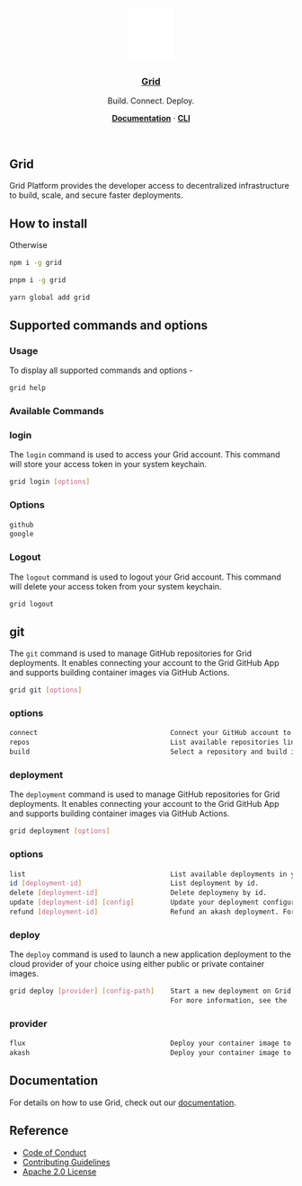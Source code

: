 <p align="center">
  <a href="https://ongrid.run">
    <img src="src/public/grid-logo.png" height="96">
    <h3 align="center">Grid</h3>
  </a>
</p>

<p align="center">
  Build. Connect. Deploy.
</p>

<p align="center">
  <a href="https://documentation.ongrid.run"><strong>Documentation</strong></a> ·
  <a href="https://documentation.ongrid.run/build-deploy/grid-cli"><strong>CLI</strong></a>
</p>
<br/>

## Grid

Grid Platform provides the developer access to decentralized infrastructure to build, scale, and secure faster deployments.

## How to install

Otherwise

```bash
npm i -g grid
```
```bash
pnpm i -g grid
```
```bash
yarn global add grid
```
## Supported commands and options

### Usage

To display all supported commands and options -

```bash
grid help
```

### Available Commands


### login
The `login` command is used to access your Grid account. This command will store your access token in your system keychain.
```bash
grid login [options]
```                        
### Options
```bash
github
google
```  
### Logout
The `logout` command is used to logout your Grid account. This command will delete your access token from your system keychain.
```bash
grid logout 
```  
## git
The `git` command is used to manage GitHub repositories for Grid deployments. It enables connecting your account to the Grid GitHub App and supports building container images via GitHub Actions.
```bash                                 
grid git [options]
```

### options
```bash
connect                                 Connect your GitHub account to the Grid GitHub App.
repos                                   List available repositories linked to your account.
build                                   Select a repository and build it into a runnable container image.
```

### deployment
The `deployment` command is used to manage GitHub repositories for Grid deployments. It enables connecting your account to the Grid GitHub App and supports building container images via GitHub Actions.
```bash                                 
grid deployment [options]
```
### options
```bash
list                                    List available deployments in your account.
id [deployment-id]                      List deployment by id.
delete [deployment-id]                  Delete deploymeny by id.
update [deployment-id] [config]         Update your deployment configuration
refund [deployment-id]                  Refund an akash deployment. For more information [documentation](https://documentation.ongrid.run/build-deploy/payments/akash)  
```

### deploy
The `deploy` command is used to launch a new application deployment to the cloud provider of your choice using either public or private container images.
```bash                            
grid deploy [provider] [config-path]    Start a new deployment on Grid.  
                                        For more information, see the [documentation](https://documentation.ongrid.run/build-deploy/grid-cli/commands/deploy). 
```
### provider
```bash
flux                                    Deploy your container image to Flux.             
akash                                   Deploy your container image to Akash.
```



## Documentation

For details on how to use Grid, check out our [documentation](https://documentation.ongrid.run).



## Reference

- [Code of Conduct](./.github/CODE_OF_CONDUCT.md)
- [Contributing Guidelines](./.github/CONTRIBUTING.md)
- [Apache 2.0 License](./LICENSE)
